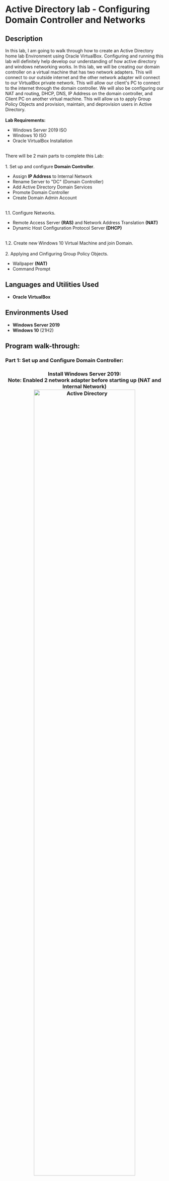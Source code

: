 <h1>Active Directory lab - Configuring Domain Controller and Networks</h1>

<h2>Description</h2>
In this lab, I am going to walk through how to create an Active Directory home lab Environment using Oracle VirtualBox. Configuring and running this lab will definitely help develop our understanding of how active directory and windows networking works. In this lab, we will be creating our domain controller on a virtual machine that has two network adapters. This will connect to our outside internet and the other network adapter will connect to our VirtualBox private network. This will allow our client's PC to connect to the internet through the domain controller. We will also be configuring our NAT and routing, DHCP, DNS, IP Address on the domain controller, and Client PC on another virtual machine. This will allow us to apply Group Policy Objects and provision, maintain, and deprovision users in Active Directory.
 <br/>
 <br/>
 <b>Lab Requirements:</b>
  <ul>
    <li>  Windows Server 2019 ISO </li>
    <li>  Windows 10 ISO </li>
    <li>  Oracle VirtualBox Installation </li>    
  </ul>
<br/>
There will be 2 main parts to complete this Lab:
<br/>
<br/>
1. Set up and configure <B>Domain Controller</B>.
<br/>
  <ul>
    <li> Assign <B>IP Address</B> to Internal Network </li>
    <li> Rename Server to "DC" (Domain Controller) </li>
    <li> Add Active Directory Domain Services </li>
    <li> Promote Domain Controller </li>
    <li> Create Domain Admin Account </li>   
  </ul>
<br/>
1.1. Configure Networks.
  <ul>
    <li> Remote Access Server <B>(RAS)</B> and Network Address Translation <B> (NAT)</B> </li>
    <li> Dynamic Host Configuration Protocol Server<B> (DHCP)</B> </li>
  </ul>
<br/>
1.2. Create new Windows 10 Virtual Machine and join Domain.
<br />
<br />
2. Applying and Cinfiguring Group Policy Objects.
  <ul>
    <li> Wallpaper <B> (NAT)</B> </li>
    <li> Command Prompt <B> </B> </li>
  </ul>
 <h2> Languages and Utilities Used </h2>
  <ul>
    <li> <b>Oracle VirtualBox</b> </li>
  </ul>
<h2>Environments Used </h2>
  <ul>
    <li> <b>Windows Server 2019</b> </li>
    <li> <b>Windows 10</b> (21H2) </li>
  </ul>



<h2>Program walk-through:</h2>

<h3>Part 1: Set up and Configure Domain Controller:<h3>

<p align="center">
Install Windows Server 2019:
<br/>
Note: Enabled 2 network adapter before starting up (NAT and Internal Network)
<br/>
<img src="https://imgur.com/Ql6Dp97.png" height="80%" width="80%" alt="Active Directory"/>
<br />
<br />
Assign IP Address (172.16.0.1), Subnet Mask (255.255.255.0), and Preferred DNS (127.0.0.1) to Internal Network:  <br/>
<img src="https://imgur.com/ADSxZOl.png" height="80%" width="80%" alt="Active Directory"/>
<br />
<br />
Rename PC to "DC" (Domain Controller), then restart:  <br/>
<img src="https://imgur.com/bCO6g4l.png" height="80%" width="80%" alt="Active Directory"/>
<br />
<br />
Add Features and Roles: Active Directory Domain Services:  <br/>
<img src="https://imgur.com/xl1leju.png" height="80%" width="80%" alt="Active Directory"/>
<br />
<br />
Promote Domain Controller (Herlabs.com):  <br/>
<img src="https://imgur.com/JV3nZHa.png" height="80%" width="80%" alt="Active Directory"/>
<br />
<br />
Create User in New Organizational Unit (ADMINS_):  <br/>
<img src="https://imgur.com/HGjXS9Y.png" height="80%" width="80%" alt="Active Directory"/>
<br />
<br />
Promote User to Domain Admin Account (Member of Domain Admins), then sign into New Domain Admin Account:  <br/>
<img src="https://imgur.com/bZht3Tk.png" height="80%" width="80%" alt="Active Directory"/>
<br />
<br />

<h3>Part 1.1: Configure Networks (RAS/NAT ,DHCP):<h3>
<p align="center">
Install and Configure Remote Access Service (Add Roles and Feature):
<br/>
Add Feature "Remote Access" in Server Roles, then add Feature "Routing" and "DirectAccess and VPN (RAS)" in Roles Services, then Install: <br>
<img src="https://imgur.com/bZht3Tk.png" height="80%" width="80%" alt="Active Directory"/>
<br />
<br />
Configure and Enable Routing and Remote Access, Select "NAT", then Select Internet (DON'T Select Internal Network), Finish Configuration: <br>
<img src="https://imgur.com/dpwGi5s.png" height="80%" width="80%" alt="Active Directory"/>
<br />
<br />
Install DHCP Server in Add Roles and Feature, then Configure (Create New Scope in IPv4):<br/>
Scope Name: 172.16.0.100-200<br>
<img src="https://imgur.com/TnNySjD.png" height="80%" width="80%" alt="Active Directory"/>
<br />
<br />
Configure Start (172.16.0.100) and End (172.16.0.200) IP Address, and Subnet Mask (255.255.255.0):<br/>
<img src="https://imgur.com/RhyBLK9.png" height="80%" width="80%" alt="Active Directory"/>
<br />
<br />
Set Lease Duration (3 days for this Lab):<br/>
<img src="https://imgur.com/liBFyqF.png" height="80%" width="80%" alt="Active Directory"/>
<br />
<br />
Add IP Address to Router (Default Gateway):<br/>
<img src="https://imgur.com/LzREENM.png" height="80%" width="80%" alt="Active Directory"/>
<br />
<br />
Activate Scope and Authorize:<br/>
<img src="https://imgur.com/G7zu3DE.png" height="80%" width="80%" alt="Active Directory"/>
<br />
<br />


<h3>Part 1.2: Create new Windows 10 Virtual Machine and join Domain:<h3>
<p align="center">
Set up Windows 10 (New VM), Verify IP Address for 172.16.0.100 on Command Prompt, then Ping www.google.com to verify network connection.
<br/>
Note: Network Adapter set to Internal Network
<img src="https://imgur.com/D5NEYXr.png" height="80%" width="80%" alt="Active Directory"/>
<br />
<br />
Rename PC to "Client1" and join Domain (Herlabs.com).
<img src="https://imgur.com/B2FtoKf.png" height="80%" width="80%" alt="Active Directory"/>
<br />
<br />

<img src="https://imgur.com/PtFB6V8.png" height="80%" width="80%" alt="Active Directory"/>
<br />
<br />


<h3>Results: Look up Address Lease to Client1 on Domain Controller (Herlabs.com)</h3>
 <p align="center">
<img src="https://imgur.com/STMkoaG.png" height="80%" width="80%" alt="Active Directory"/>
<br />
<br />

<h3>Part 2: Apply and Configuring Group Policy Objects<h3>
<p align="center">
Create Organizational Unit "Accounting Department", then create Sub-Organizational Unit called "Users" under "Accounting Department", then create a new user under Sub-Organizational Unit "Users":
<p align="center">
<img src="https://imgur.com/CZnFOTx.png" height="80%" width="80%" alt="Active Directory"/>
<br />
<br />
Create new user under Sub-Organizational Unit "Users":
<p align="center">
<img src="https://imgur.com/RzqIGRJ.png" height="80%" width="80%" alt="Active Directory"/>
<br />
<br />
Open Group Policy Management in the tools and create GPO under Sub-Orgabizational Unit "Users":
<p align="center">
<img src="https://imgur.com/RzqIGRJ.png" height="80%" width="80%" alt="Active Directory"/>
<br />
<br />
 
 

 
 
 
 
<!--
 ```diff
- text in red
+ text in green
! text in orange
# text in gray
@@ text in purple (and bold)@@
